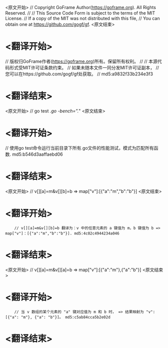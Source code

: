 
<原文开始>
// Copyright GoFrame Author(https://goframe.org). All Rights Reserved.
//
// This Source Code Form is subject to the terms of the MIT License.
// If a copy of the MIT was not distributed with this file,
// You can obtain one at https://github.com/gogf/gf.
<原文结束>

# <翻译开始>
// 版权归GoFrame作者(https://goframe.org)所有。保留所有权利。
//
// 本源代码形式受MIT许可证条款约束。
// 如果未随本文件一同分发MIT许可证副本，
// 您可以在https://github.com/gogf/gf处获取。
// md5:a9832f33b234e3f3
# <翻译结束>


<原文开始>
// go test *.go -bench=".*"
<原文结束>

# <翻译开始>
// 使用go test命令运行当前目录下所有.go文件的性能测试，模式为匹配所有函数. md5:b546d3aaffaebd06
# <翻译结束>


<原文开始>
// v[][a]=m&v[][b]=b => map["v"]:[{"a":"m","b":"b"}]
<原文结束>

# <翻译开始>
		// v[][a]=m&v[][b]=b 翻译为：v 中的任意元素的 a 键值为 m，b 键值为 b => map["v"]：[{"a":"m","b":"b"}]. md5:4c02c4944234a046
# <翻译结束>


<原文开始>
// v[][a]=m&v[][a]=b => map["v"]:[{"a":"m"},{"a":"b"}]
<原文结束>

# <翻译开始>
		// 当 v 数组的某个元素的 "a" 键对应值为 m 和 b 时， => 结果映射为 "v": [{"a": "m"}, {"a": "b"}]。 md5:c5ab84cca5b2e02d
# <翻译结束>

